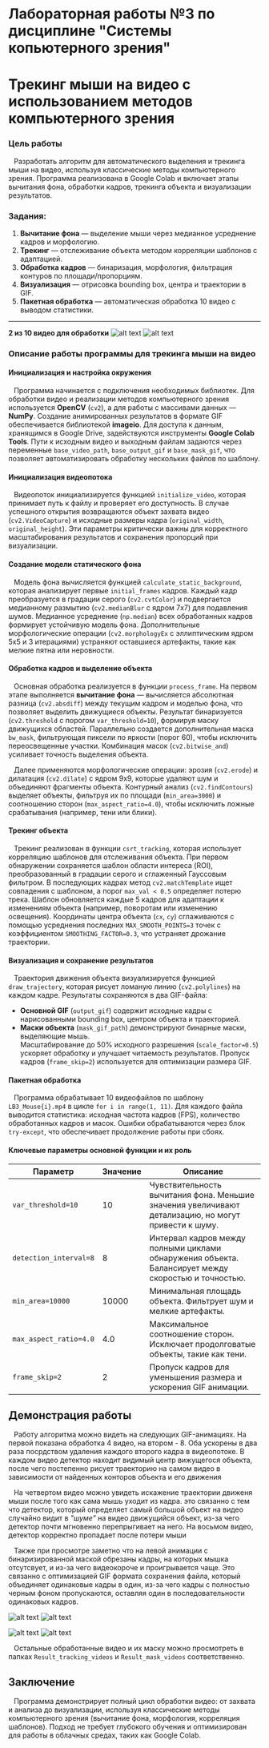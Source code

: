 #   Лабораторная работы №3 по дисциплине "Системы копьютерного зрения"
# Трекинг мыши на видео с использованием методов компьютерного зрения

### Цель работы
&ensp; Разработать алгоритм для автоматического выделения и трекинга мыши на видео, используя классические методы компьютерного зрения. Программа реализована в Google Colab и включает этапы вычитания фона, обработки кадров, трекинга объекта и визуализации результатов.  

### Задания:
1. **Вычитание фона** — выделение мыши через медианное усреднение кадров и морфологию.  
2. **Трекинг** — отслеживание объекта методом корреляции шаблонов с адаптацией.  
3. **Обработка кадров** — бинаризация, морфология, фильтрация контуров по площади/пропорциям.  
4. **Визуализация** — отрисовка bounding box, центра и траектории в GIF.  
5. **Пакетная обработка** — автоматическая обработка 10 видео с выводом статистики.  

---

**2 из 10 видео для обработки**
![alt text](Processing_videos/LB3_Mouse4_demonstration.gif) ![alt text](Processing_videos/LB3_Mouse8_demonstration.gif)

### Описание работы программы для трекинга мыши на видео  

#### Инициализация и настройка окружения  
&ensp; Программа начинается с подключения необходимых библиотек. Для обработки видео и реализации методов компьютерного зрения используется **OpenCV** (`cv2`), а для работы с массивами данных — **NumPy**. Создание анимированных результатов в формате GIF обеспечивается библиотекой **imageio**. Для доступа к данным, хранящимся в Google Drive, задействуются инструменты **Google Colab Tools**. Пути к исходным видео и выходным файлам задаются через переменные `base_video_path`, `base_output_gif` и `base_mask_gif`, что позволяет автоматизировать обработку нескольких файлов по шаблону.  

#### Инициализация видеопотока  
&ensp; Видеопоток инициализируется функцией `initialize_video`, которая принимает путь к файлу и проверяет его доступность. В случае успешного открытия возвращаются объект захвата видео (`cv2.VideoCapture`) и исходные размеры кадра (`original_width`, `original_height`). Эти параметры критически важны для корректного масштабирования результатов и сохранения пропорций при визуализации.  

#### Создание модели статического фона  
&ensp; Модель фона вычисляется функцией `calculate_static_background`, которая анализирует первые `initial_frames` кадров. Каждый кадр преобразуется в градации серого (`cv2.cvtColor`) и подвергается медианному размытию (`cv2.medianBlur` с ядром 7x7) для подавления шумов. Медианное усреднение (`np.median`) всех обработанных кадров формирует устойчивую модель фона. Дополнительные морфологические операции (`cv2.morphologyEx` с эллиптическим ядром 5x5 и 3 итерациями) устраняют оставшиеся артефакты, такие как мелкие пятна или неровности.  

#### Обработка кадров и выделение объекта  
&ensp; Основная обработка реализуется в функции `process_frame`. На первом этапе выполняется **вычитание фона** — вычисляется абсолютная разница (`cv2.absdiff`) между текущим кадром и моделью фона, что позволяет выделить движущиеся объекты. Результат бинаризуется (`cv2.threshold` с порогом `var_threshold=10`), формируя маску движущихся областей. Параллельно создается дополнительная маска `bw_mask`, фильтрующая пиксели по яркости (порог 60), чтобы исключить переосвещенные участки. Комбинация масок (`cv2.bitwise_and`) усиливает точность выделения объекта.  

&ensp; Далее применяются морфологические операции: эрозия (`cv2.erode`) и дилатация (`cv2.dilate`) с ядром 9x9, которые удаляют шум и объединяют фрагменты объекта. Контурный анализ (`cv2.findContours`) выделяет объекты, фильтруя их по площади (`min_area=3000`) и соотношению сторон (`max_aspect_ratio=4.0`), чтобы исключить ложные срабатывания (например, тени или блики).  

#### Трекинг объекта  
&ensp; Трекинг реализован в функции `csrt_tracking`, которая использует корреляцию шаблонов для отслеживания объекта. При первом обнаружении сохраняется шаблон области интереса (ROI), преобразованный в градации серого и сглаженный Гауссовым фильтром. В последующих кадрах метод `cv2.matchTemplate` ищет совпадения с шаблоном, а порог `max_val < 0.5` определяет потерю трека. Шаблон обновляется каждые 5 кадров для адаптации к изменениям объекта (например, поворотам или изменению освещения). Координаты центра объекта (`cx`, `cy`) сглаживаются с помощью усреднения последних `MAX_SMOOTH_POINTS=3` точек с коэффициентом `SMOOTHING_FACTOR=0.3`, что устраняет дрожание траектории.  

#### Визуализация и сохранение результатов  
&ensp; Траектория движения объекта визуализируется функцией `draw_trajectory`, которая рисует ломаную линию (`cv2.polylines`) на каждом кадре. Результаты сохраняются в два GIF-файла:  
- **Основной GIF** (`output_gif`) содержит исходные кадры с нарисованными bounding box, центром объекта и траекторией.  
- **Маски объекта** (`mask_gif_path`) демонстрируют бинарные маски, выделяющие мышь.  
Масштабирование до 50% исходного разрешения (`scale_factor=0.5`) ускоряет обработку и улучшает читаемость результатов.  Пропуск кадров (`frame_skip=2`) используется для оптимизации размера GIF.  

#### Пакетная обработка  
&ensp; Программа обрабатывает 10 видеофайлов по шаблону `LB3_Mouse{i}.mp4` в цикле `for i in range(1, 11)`. Для каждого файла выводится статистика: исходная частота кадров (FPS), количество обработанных кадров и масок. Ошибки обрабатываются через блок `try-except`, что обеспечивает продолжение работы при сбоях.  

#### Ключевые параметры основной функции и их роль  

| Параметр               | Значение | Описание                                                                 |
|------------------------|----------|--------------------------------------------------------------------------|
| `var_threshold=10`     | 10       | Чувствительность вычитания фона. Меньшие значения увеличивают детализацию, но могут привести к шуму.     |
| `detection_interval=8` | 8        | Интервал кадров между полными циклами обнаружения объекта. Балансирует между скоростью и точностью.   |
| `min_area=10000`       | 10000    | Минимальная площадь объекта. Фильтрует шум и мелкие артефакты.   |
| `max_aspect_ratio=4.0` | 4.0      | Максимальное соотношение сторон. Исключает продолговатые объекты, такие как тени. |
| `frame_skip=2`         | 2        | Пропуск кадров для уменьшения размера и ускорения GIF анимации.  |

## Демонстрация работы

&ensp; Работу алгоритма можно видеть на следующих GIF-анимациях. На первой показана обработка 4 видео, на втором - 8. Оба ускорены в два раза посрдством удаления каждого второго кадра в видеопотоке. В каждом видео детектор находит видимый центр вижущегося объекта, после чего постепенно рисует траекторию на самом видео в зависимости от найденных конторов объекта и его движения

&ensp; На четвертом видео можно увидеть искажение траектории движеня мыши после того как сама мышь уходит из кадра. это связанно с тем что детектор, который определяет самый большой объект на видео случайно видит в *"шуме"* на видео движущийся объект, из-за чего детектор почти мгновенно перепрыгивает на него. На восьмом видео, детектор корректно пропадает после потери мыши

&ensp; Также при просмотре заметно что на левой анимации с бинаризированной маской обрезаны кадры, на которых мышка отсутсвует, и из-за чего видеокороче и проигрывается чаще. Это связанно с оптимизацией GIF формата сохранения файла, который объединяет одинаковые кадры в один, из-за чего кадры с полностью черным фоном пропускаются, оставляя один в последовательности одинаковых кадров.

![alt text](/Result_tracking_videos/LB3_Mouse_tracking4.gif) ![alt text](Result_mask_videos/LB3_Mouse_mask4.gif)

![alt text](Result_tracking_videos/LB3_Mouse_tracking8.gif) ![alt text](Result_mask_videos/LB3_Mouse_mask8.gif)

&ensp; Остальные обработанные видео и их маску можно просмотреть в папках `Result_tracking_videos` и `Result_mask_videos` соответственно.

## Заключение 

&ensp; Программа демонстрирует полный цикл обработки видео: от захвата и анализа до визуализации, используя классические методы компьютерного зрения (вычитание фона, морфология, корреляция шаблонов). Подход не требует глубокого обучения и оптимизирован для работы в облачных средах, таких как Google Colab.
